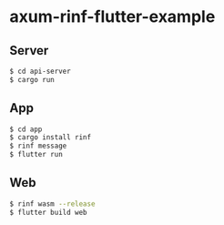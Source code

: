 # axum-rinf-flutter-example

## Server

```sh
$ cd api-server
$ cargo run
```

## App

```sh
$ cd app
$ cargo install rinf
$ rinf message
$ flutter run
```

## Web

```sh
$ rinf wasm --release
$ flutter build web
```
